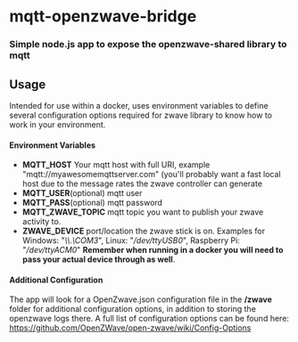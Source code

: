 ﻿# mqtt-openzwave-bridge
### Simple node.js app to expose the openzwave-shared library to mqtt

## Usage
Intended for use within a docker, uses environment variables to define several configuration options required for zwave library to know how to work in your environment.
#### Environment Variables
* __MQTT_HOST__ Your mqtt host with full URI, example "mqtt://myawesomemqttserver.com" (you'll probably want a fast local host due to the message rates the zwave controller can generate
* __MQTT_USER__(optional) mqtt user
* __MQTT_PASS__(optional) mqtt password
* __MQTT_ZWAVE_TOPIC__ mqtt topic you want to publish your zwave activity to.
* __ZWAVE_DEVICE__ port/location the zwave stick is on. Examples for Windows: "*\\\\.\\COM3*", Linux: "*/dev/ttyUSB0*", Raspberry Pi: "*/dev/ttyACM0*" __Remember when running in a docker you will need to pass your actual device through as well__.

#### Additional Configuration
The app will look for a OpenZwave.json configuration file in the __/zwave__ folder for additional configuration options, in addition to storing the openzwave logs there. A full list of configuration options can be found here: https://github.com/OpenZWave/open-zwave/wiki/Config-Options